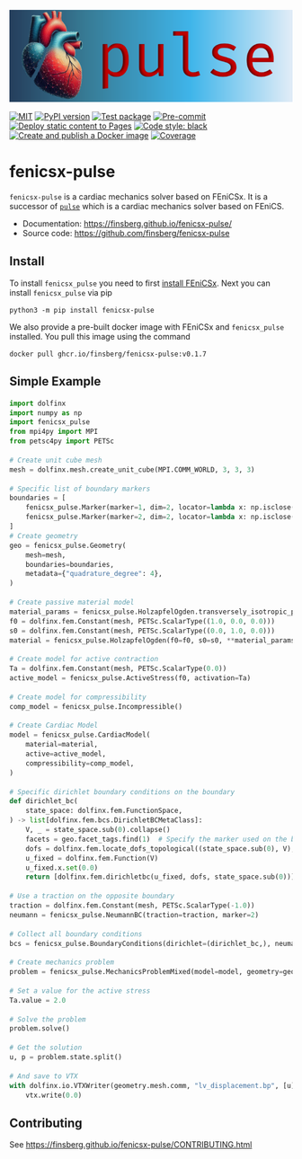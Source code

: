 ![_](docs/pulse-logo.png)

[![MIT](https://img.shields.io/github/license/finsberg/fenicsx-pulse)](https://github.com/finsberg/fenicsx-pulse/blob/main/LICENSE)
[![PyPI version](https://badge.fury.io/py/fenicsx-pulse.svg)](https://pypi.org/project/fenicsx_pulse/)
[![Test package](https://github.com/finsberg/fenicsx-pulse/actions/workflows/test_package_coverage.yml/badge.svg)](https://github.com/finsberg/fenicsx-pulse/actions/workflows/test_package_coverage.yml)
[![Pre-commit](https://github.com/finsberg/fenicsx-pulse/actions/workflows/pre-commit.yml/badge.svg)](https://github.com/finsberg/fenicsx-pulse/actions/workflows/pre-commit.yml)
[![Deploy static content to Pages](https://github.com/finsberg/fenicsx-pulse/actions/workflows/build_docs.yml/badge.svg)](https://github.com/finsberg/fenicsx-pulse/actions/workflows/build_docs.yml)
[![Code style: black](https://img.shields.io/badge/code%20style-black-000000.svg)](https://github.com/psf/black)
[![Create and publish a Docker image](https://github.com/finsberg/fenicsx-pulse/actions/workflows/docker-image.yml/badge.svg)](https://github.com/finsberg/fenicsx-pulse/pkgs/container/fenicsx_pulse)
[![Coverage](https://img.shields.io/endpoint?url=https://gist.githubusercontent.com/finsberg/a7290de789564f03eb6b1ee122fce423/raw/fenicsx-pulse-coverage.json)](https://img.shields.io/endpoint?url=https://gist.githubusercontent.com/finsberg/a7290de789564f03eb6b1ee122fce423/raw/fenicsx-pulse-coverage.json)

# fenicsx-pulse

`fenicsx-pulse` is a cardiac mechanics solver based on FEniCSx. It is a successor of [`pulse`](https://github.com/finsberg/pulse) which is a cardiac mechanics solver based on FEniCS.

* Documentation: https://finsberg.github.io/fenicsx-pulse/
* Source code: https://github.com/finsberg/fenicsx-pulse

## Install

To install `fenicsx_pulse` you need to first [install FEniCSx](https://github.com/FEniCS/dolfinx#installation). Next you can install `fenicsx_pulse` via pip
```
python3 -m pip install fenicsx-pulse
```
We also provide a pre-built docker image with FEniCSx and `fenicsx_pulse` installed. You pull this image using the command
```
docker pull ghcr.io/finsberg/fenicsx-pulse:v0.1.7
```

## Simple Example

```python
import dolfinx
import numpy as np
import fenicsx_pulse
from mpi4py import MPI
from petsc4py import PETSc

# Create unit cube mesh
mesh = dolfinx.mesh.create_unit_cube(MPI.COMM_WORLD, 3, 3, 3)

# Specific list of boundary markers
boundaries = [
    fenicsx_pulse.Marker(marker=1, dim=2, locator=lambda x: np.isclose(x[0], 0)),
    fenicsx_pulse.Marker(marker=2, dim=2, locator=lambda x: np.isclose(x[0], 1)),
]
# Create geometry
geo = fenicsx_pulse.Geometry(
    mesh=mesh,
    boundaries=boundaries,
    metadata={"quadrature_degree": 4},
)

# Create passive material model
material_params = fenicsx_pulse.HolzapfelOgden.transversely_isotropic_parameters()
f0 = dolfinx.fem.Constant(mesh, PETSc.ScalarType((1.0, 0.0, 0.0)))
s0 = dolfinx.fem.Constant(mesh, PETSc.ScalarType((0.0, 1.0, 0.0)))
material = fenicsx_pulse.HolzapfelOgden(f0=f0, s0=s0, **material_params)

# Create model for active contraction
Ta = dolfinx.fem.Constant(mesh, PETSc.ScalarType(0.0))
active_model = fenicsx_pulse.ActiveStress(f0, activation=Ta)

# Create model for compressibility
comp_model = fenicsx_pulse.Incompressible()

# Create Cardiac Model
model = fenicsx_pulse.CardiacModel(
    material=material,
    active=active_model,
    compressibility=comp_model,
)

# Specific dirichlet boundary conditions on the boundary
def dirichlet_bc(
    state_space: dolfinx.fem.FunctionSpace,
) -> list[dolfinx.fem.bcs.DirichletBCMetaClass]:
    V, _ = state_space.sub(0).collapse()
    facets = geo.facet_tags.find(1)  # Specify the marker used on the boundary
    dofs = dolfinx.fem.locate_dofs_topological((state_space.sub(0), V), 2, facets)
    u_fixed = dolfinx.fem.Function(V)
    u_fixed.x.set(0.0)
    return [dolfinx.fem.dirichletbc(u_fixed, dofs, state_space.sub(0))]

# Use a traction on the opposite boundary
traction = dolfinx.fem.Constant(mesh, PETSc.ScalarType(-1.0))
neumann = fenicsx_pulse.NeumannBC(traction=traction, marker=2)

# Collect all boundary conditions
bcs = fenicsx_pulse.BoundaryConditions(dirichlet=(dirichlet_bc,), neumann=(neumann,))

# Create mechanics problem
problem = fenicsx_pulse.MechanicsProblemMixed(model=model, geometry=geo, bcs=bcs)

# Set a value for the active stress
Ta.value = 2.0

# Solve the problem
problem.solve()

# Get the solution
u, p = problem.state.split()

# And save to VTX
with dolfinx.io.VTXWriter(geometry.mesh.comm, "lv_displacement.bp", [u], engine="BP4")as vtx:
    vtx.write(0.0)
```


## Contributing
See https://finsberg.github.io/fenicsx-pulse/CONTRIBUTING.html

